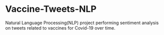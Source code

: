 # Vaccine-Tweets-NLP
Natural Language Processing(NLP) project performing sentiment analysis on tweets related to vaccines for Covid-19 over time. 

